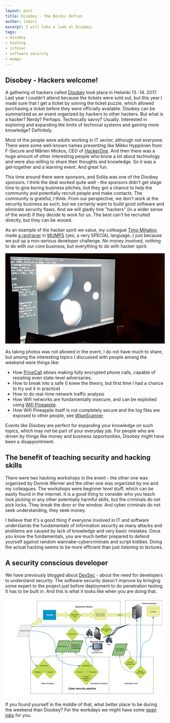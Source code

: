 ```yaml
---
layout: post
title: Disobey - the Nordic Defcon
author: lokori
excerpt: I will take a look at Disobey.
tags:
- disobey
- hacking
- infosec
- software security
- mumps
---
```


## Disobey - Hackers welcome!

A gathering of hackers called [Disobey](https://www.disobey.fi) took place in Helsinki 13.-14. 2017. Last year I couldn't attend because the tickets were sold out, but this year I made sure that I get a ticket by solving the ticket puzzle, which allowed purchasing a ticket before they were officially available. Disobey can be summarized as an event organized by hackers to other hackers. But what is a hacker? Nerdy? Perhaps. Technically savvy? Usually. Interested in exploring and expanding the limits of technical systems and gaining more knowledge? Definitely. 

Most of the people were adults working in IT sector, although not everyone. There were some well-known names presenting like Mikko Hyppönen from F-Secure and Mårten Mickos, CEO of [HackerOne](https://hackerone.com/). And then there was a huge amount of other interesting people who know a lot about technology and were also willing to share their thoughts and knowledge. So it was a get-together and a learning event. And great fun.

This time around there were sponsors, and Solita was one of the Disobey sponsors. I think the deal worked quite well - the sponsors didn't get stage time to give boring business pitches, but they got a chance to help the community and potentially recruit people and make contacts. The community is grateful, I think. From our perspective, we don't work at the security business as such, but we certainly want to build good software and eliminate security flaws. And we will gladly hire "hackers" (in a wider sense of the word) if they decide to work for us. The best can't be recruited directly, but they can be wooed.

As an example of the hacker spirit we value, my colleague [Timo Mihaljov](https://twitter.com/noidi) made [a raytracer](https://bitbucket.org/noidi/trumps/src) in [MUMPS](http://thedailywtf.com/articles/A_Case_of_the_MUMPS) (yes, a very SPECIAL language..) just because we put up a non-serious developer challenge. No money involved, nothing to do with our core business, but everything to do with hacker spirit.

![mumpsraytracer](/img/mumpsraytracer.jpg)

As taking photos was not allowed in the event, I do not have much to share, but among the interesting topics I discussed with people among the weekend were things like: 
* How [PriveCall](https://privecall.com/) allows making fully encrypted phone calls, capable of resisting even state-level adversaries. 
* How to break into a safe (I knew the theory, but first time I had a chance to try out it in practice)
* How to do real-time network traffic analysis 
* How Wifi networks are fundamentally insecure, and can be exploited using [Wifi Pineapple](https://wifipineapple.com/).
* How Wifi Pineapple itself is not completely secure and the log files are exposed to other people, see [WipeScanner](https://github.com/jvesiluoma/WipeScanner)

Events like Disobey are perfect for expanding your knowledge on such topics, which may not be part of your everyday job. For people who are driven by things like money and business opportunities, Disobey might have been a disappointment. 


## The benefit of teaching security and hacking skills

There were two hacking workshops in the event - the other one was organized by Donnie Werner and the other one was organized by me and my colleagues. The workshops were beginner level stuff, which can be easily found in the internet. It is a good thing to consider who you teach lock picking or any other potentially harmful skills, but the criminals do not pick locks. They break the door or the window. And cyber criminals do not seek understanding, they seek money.

I believe that it's a good thing if everyone involved in IT and software understands the fundamentals of information security as many attacks and problems are caused by lack of knowledge and very basic mistakes. Once you know the fundamentals, you are much better prepared to defend yourself against random wannabe-cybercriminals and script kiddies. Doing the actual hacking seems to be more efficient than just listening to lectures.


## A security conscious developer

We have previously blogged about [DevSec](http://dev.solita.fi/2016/10/25/what-is-devsec.html) - about the need for developers to understand security. The software security doesn't improve by bringing some expert to the project just before deployment to do penetration testing. It has to be built in. And this is what it looks like when you are doing that.


![cyberdeveloper](/img/cyberhackerdeveloper.png)


If you found yourself in the middle of that, what better place to be during the weekend than Disobey? For the workdays we might have some [open jobs](https://www.solita.fi/avoimet-tyopaikat/) for you.

